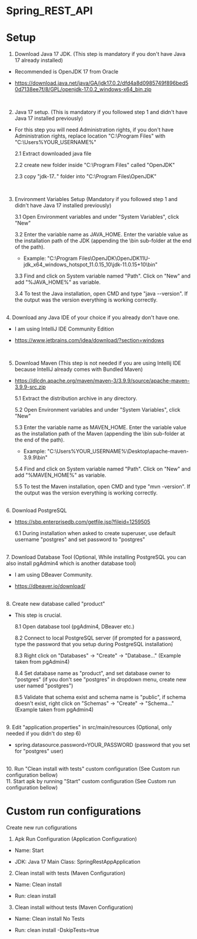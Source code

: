 # Spring_REST_API

# Setup

1. Download Java 17 JDK. (This step is mandatory if you don't have Java 17 already installed)

  - Recommended is OpenJDK 17 from Oracle

  - https://download.java.net/java/GA/jdk17.0.2/dfd4a8d0985749f896bed50d7138ee7f/8/GPL/openjdk-17.0.2_windows-x64_bin.zip

<br>

2. Java 17 setup. (This is mandatory if you followed step 1 and didn't have Java 17 installed previously)

  - For this step you will need Administration rights, if you don't have Administration rights, replace location "C:\Program Files\" with "C:\Users\%YOUR_USERNAME%\"

    2.1 Extract downloaded java file

    2.2 create new folder inside "C:\Program Files\" called "OpenJDK"

    2.3 copy "jdk-17.*.*" folder into "C:\Program Files\OpenJDK"

<br>

3. Environment Variables Setup (Mandatory if you followed step 1 and didn't have Java 17 installed previously)

    3.1 Open Environment variables and under "System Variables", click "New"

    3.2 Enter the variable name as JAVA_HOME. Enter the variable value as the installation path of the JDK (appending the \bin sub-folder at the end of the path). 

    - Example: "C:\Program Files\OpenJDK\OpenJDK11U-jdk_x64_windows_hotspot_11.0.15_10\jdk-11.0.15+10\bin"

    3.3 Find and click on System variable named "Path". Click on "New" and add "%JAVA_HOME%" as variable.

    3.4 To test the Java installation, open CMD and type "java --version". If the output was the version everything is working correctly.

<br>
4. Download any Java IDE of your choice if you already don't have one.

  - I am using IntelliJ IDE Community Edition

  - https://www.jetbrains.com/idea/download/?section=windows

<br>

5. Download Maven (This step is not needed if you are using Intellij IDE because IntelliJ already comes with Bundled Maven)

  - https://dlcdn.apache.org/maven/maven-3/3.9.9/source/apache-maven-3.9.9-src.zip

    5.1 Extract the distribution archive in any directory.

    5.2 Open Environment variables and under "System Variables", click "New"

    5.3 Enter the variable name as MAVEN_HOME. Enter the variable value as the installation path of the Maven (appending the \bin sub-folder at the end of the path). 

    - Example: "C:\Users\%YOUR_USERNAME%\Desktop\apache-maven-3.9.9\bin"

    5.4 Find and click on System variable named "Path". Click on "New" and add "%MAVEN_HOME%" as variable.

    5.5 To test the Maven installation, open CMD and type "mvn -version". If the output was the version everything is working correctly.

<br>
6. Download PostgreSQL

  - https://sbp.enterprisedb.com/getfile.jsp?fileid=1259505

    6.1 During installation when asked to create superuser, use default username "postgres" and set password to "postgres"

<br>
7. Download Database Tool (Optional, While installing PostgreSQL you can also install pgAdmin4 which is another database tool)

  - I am using DBeaver Community.

  - https://dbeaver.io/download/

<br>
8. Create new database called "product"

  - This step is crucial.

    8.1 Open database tool (pgAdmin4, DBeaver etc.)
    
    8.2 Connect to local PostgreSQL server (if prompted for a password, type the password that you setup during PostgreSQL installation)
    
    8.3 Right click on "Databases" -> "Create" -> "Database..." (Example taken from pgAdmin4)
    
    8.4 Set database name as "product", and set database owner to "postgres" (if you don't see "postgres" in dropdown menu, create new user named "postgres")
    
    8.5 Validate that schema exist and schema name is "public", if schema doesn't exist, right click on "Schemas" -> "Create" -> "Schema..." (Example taken from pgAdmin4)
    

<br>
9. Edit "application.properties" in src/main/resources (Optional, only needed if you didn't do step 6)

  - spring.datasource.password=YOUR_PASSWORD (password that you set for "postgres" user)

<br>
10. Run "Clean install with tests" custom configuration (See Custom run configuration bellow)


<br>
11. Start apk by running "Start" custom configuration (See Custom run configuration bellow)


# Custom run configurations

Create new run cofigurations

1. Apk Run Configuration (Application Configuration)

  - Name: Start

  - JDK: Java 17	Main Class: SpringRestAppApplication

2. Clean install with tests (Maven Configuration)

  - Name: Clean install

  - Run: clean install

3. Clean install without tests (Maven Configuration)

  - Name: Clean install No Tests

  - Run: clean install -DskipTests=true
